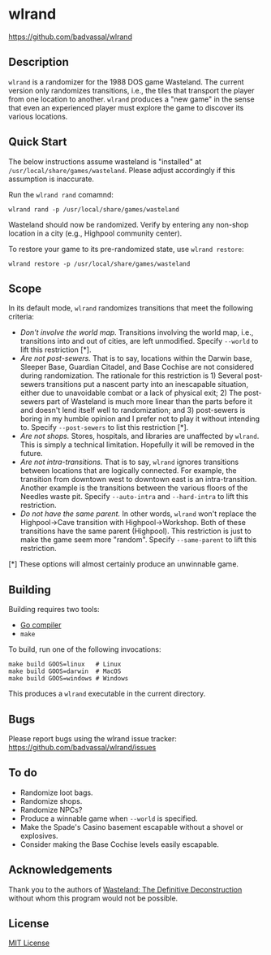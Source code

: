 # wlrand

https://github.com/badvassal/wlrand

## Description

`wlrand` is a randomizer for the 1988 DOS game Wasteland.  The current version only randomizes transitions, i.e., the tiles that transport the player from one location to another.  `wlrand` produces a "new game" in the sense that even an experienced player must explore the game to discover its various locations.

## Quick Start

The below instructions assume wasteland is "installed" at `/usr/local/share/games/wasteland`.  Please adjust accordingly if this assumption is inaccurate.

Run the `wlrand rand` comamnd:
```
wlrand rand -p /usr/local/share/games/wasteland
```

Wasteland should now be randomized.  Verify by entering any non-shop location in a city (e.g., Highpool community center).

To restore your game to its pre-randomized state, use `wlrand restore`:
```
wlrand restore -p /usr/local/share/games/wasteland
```

## Scope

In its default mode, `wlrand` randomizes transitions that meet the following criteria:

* *Don't involve the world map.*  Transitions involving the world map, i.e., transitions into and out of cities, are left unmodified.  Specify `--world` to lift this restriction [\*].
* *Are not post-sewers.*  That is to say, locations within the Darwin base, Sleeper Base, Guardian Citadel, and Base Cochise are not considered during randomization.  The rationale for this restriction is 1) Several post-sewers transitions put a nascent party into an inescapable situation, either due to unavoidable combat or a lack of physical exit; 2) The post-sewers part of Wasteland is much more linear than the parts before it and doesn't lend itself well to randomization; and 3) post-sewers is boring in my humble opinion and I prefer not to play it without intending to.  Specify `--post-sewers` to list this restriction [\*].
* *Are not shops.*  Stores, hospitals, and libraries are unaffected by `wlrand`.  This is simply a technical limitation.  Hopefully it will be removed in the future.
* *Are not intra-transitions.*  That is to say, `wlrand` ignores transitions between locations that are logically connected.  For example, the transition from downtown west to downtown east is an intra-transition.  Another example is the transitions between the various floors of the Needles waste pit.  Specify `--auto-intra` and `--hard-intra` to lift this restriction.
* *Do not have the same parent.*  In other words, `wlrand` won't replace the Highpool-\>Cave transition with Highpool-\>Workshop.  Both of these transitions have the same parent (Highpool).  This restriction is just to make the game seem more "random".  Specify `--same-parent` to lift this restriction.

[\*] These options will almost certainly produce an unwinnable game.

## Building

Building requires two tools:

* [Go compiler](https://golang.org/dl/)
* `make`

To build, run one of the following invocations:
```
make build GOOS=linux   # Linux
make build GOOS=darwin  # MacOS
make build GOOS=windows # Windows
```

This produces a `wlrand` executable in the current directory.

## Bugs

Please report bugs using the wlrand issue tracker: <https://github.com/badvassal/wlrand/issues>

## To do

* Randomize loot bags.
* Randomize shops.
* Randomize NPCs?
* Produce a winnable game when `--world` is specified.
* Make the Spade's Casino basement escapable without a shovel or explosives.
* Consider making the Base Cochise levels easily escapable.

## Acknowledgements

Thank you to the authors of [Wasteland: The Definitive Deconstruction](https://wasteland.gamepedia.com/Category:Wasteland:_The_Definitive_Deconstruction) without whom this program would not be possible.

## License

[MIT License](https://opensource.org/licenses/MIT)
